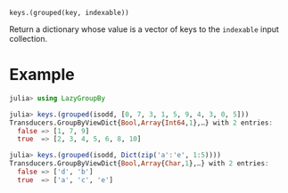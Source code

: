     keys.(grouped(key, indexable))

Return a dictionary whose value is a vector of keys to the `indexable`
input collection.

# Example

```julia
julia> using LazyGroupBy

julia> keys.(grouped(isodd, [0, 7, 3, 1, 5, 9, 4, 3, 0, 5]))
Transducers.GroupByViewDict{Bool,Array{Int64,1},…} with 2 entries:
  false => [1, 7, 9]
  true  => [2, 3, 4, 5, 6, 8, 10]

julia> keys.(grouped(isodd, Dict(zip('a':'e', 1:5))))
Transducers.GroupByViewDict{Bool,Array{Char,1},…} with 2 entries:
  false => ['d', 'b']
  true  => ['a', 'c', 'e']
```
